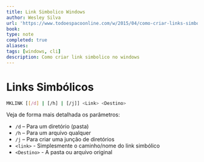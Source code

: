 ```yaml
---
title: Link Simbolico Windows
author: Wesley Silva
url: 'https://www.todoespacoonline.com/w/2015/04/como-criar-links-simbolicos-no-windows-symlinks'
book:
type: note
completed: true
aliases:
tags: [windows, cli]
description: Como criar link simbolico no windows
---
```

# Links Simbólicos

```bash
MKLINK [[/d] | [/h] | [/j]] <Link> <Destino>
```

Veja de forma mais detalhada os parâmetros:
-   `/d` – Para um diretório (pasta)
-   `/h` – Para um arquivo qualquer
-   `/j` – Para criar uma junção de diretórios
- `<link>` - Simplesmente o caminho/nome do link simbólico
- `<Destino>` - A pasta ou arquivo original